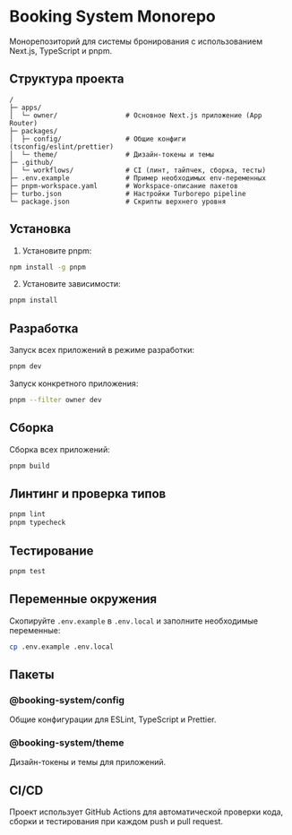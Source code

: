 # Booking System Monorepo

Монорепозиторий для системы бронирования с использованием Next.js, TypeScript и pnpm.

## Структура проекта

```
/
├─ apps/
│  └─ owner/                 # Основное Next.js приложение (App Router)
├─ packages/
│  ├─ config/                # Общие конфиги (tsconfig/eslint/prettier)
│  └─ theme/                 # Дизайн-токены и темы
├─ .github/
│  └─ workflows/             # CI (линт, тайпчек, сборка, тесты)
├─ .env.example              # Пример необходимых env-переменных
├─ pnpm-workspace.yaml       # Workspace-описание пакетов
├─ turbo.json                # Настройки Turborepo pipeline
└─ package.json              # Скрипты верхнего уровня
```

## Установка

1. Установите pnpm:
```bash
npm install -g pnpm
```

2. Установите зависимости:
```bash
pnpm install
```

## Разработка

Запуск всех приложений в режиме разработки:
```bash
pnpm dev
```

Запуск конкретного приложения:
```bash
pnpm --filter owner dev
```

## Сборка

Сборка всех приложений:
```bash
pnpm build
```

## Линтинг и проверка типов

```bash
pnpm lint
pnpm typecheck
```

## Тестирование

```bash
pnpm test
```

## Переменные окружения

Скопируйте `.env.example` в `.env.local` и заполните необходимые переменные:

```bash
cp .env.example .env.local
```

## Пакеты

### @booking-system/config
Общие конфигурации для ESLint, TypeScript и Prettier.

### @booking-system/theme
Дизайн-токены и темы для приложений.

## CI/CD

Проект использует GitHub Actions для автоматической проверки кода, сборки и тестирования при каждом push и pull request.
